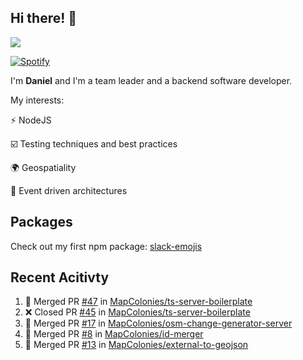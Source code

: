 ## Hi there! 👋

<p>
  <img src="https://github-readme-stats.vercel.app/api?username=syncush&theme=tokyonight">
</p>

[![Spotify](https://novatorem-rust.vercel.app/api/spotify)](https://open.spotify.com/user/syncush)

I'm **Daniel** and I'm a team leader and a backend software developer.

My interests:

⚡ NodeJS

☑️ Testing techniques and best practices

🌍 Geospatiality

🧠 Event driven architectures

## Packages
Check out my first npm package: [slack-emojis](https://www.npmjs.com/package/slack-emojis)

## Recent Acitivty
<!--START_SECTION:activity-->
1. 🎉 Merged PR [#47](https://github.com/MapColonies/ts-server-boilerplate/pull/47) in [MapColonies/ts-server-boilerplate](https://github.com/MapColonies/ts-server-boilerplate)
2. ❌ Closed PR [#45](https://github.com/MapColonies/ts-server-boilerplate/pull/45) in [MapColonies/ts-server-boilerplate](https://github.com/MapColonies/ts-server-boilerplate)
3. 🎉 Merged PR [#17](https://github.com/MapColonies/osm-change-generator-server/pull/17) in [MapColonies/osm-change-generator-server](https://github.com/MapColonies/osm-change-generator-server)
4. 🎉 Merged PR [#8](https://github.com/MapColonies/id-merger/pull/8) in [MapColonies/id-merger](https://github.com/MapColonies/id-merger)
5. 🎉 Merged PR [#13](https://github.com/MapColonies/external-to-geojson/pull/13) in [MapColonies/external-to-geojson](https://github.com/MapColonies/external-to-geojson)
<!--END_SECTION:activity-->
